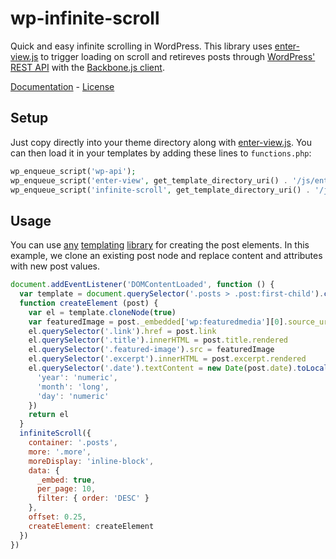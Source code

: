 # wp-infinite-scroll

Quick and easy infinite scrolling in WordPress. This library uses [enter-view.js](https://github.com/russellgoldenberg/enter-view/) to trigger loading on scroll and retireves posts through [WordPress' REST API](https://developer.wordpress.org/rest-api/) with the [Backbone.js client](https://developer.wordpress.org/rest-api/using-the-rest-api/backbone-javascript-client/).

[Documentation](https://marksteve.com/wp-infinite-scroll) -
[License](LICENSE)

## Setup

Just copy directly into your theme directory along with
[enter-view.js](https://github.com/russellgoldenberg/enter-view/blob/master/enter-view.min.js).  You can then load it in your templates by adding these lines to `functions.php`:

```php
wp_enqueue_script('wp-api');
wp_enqueue_script('enter-view', get_template_directory_uri() . '/js/enter-view.min.js', array(), '2.0.0', true);
wp_enqueue_script('infinite-scroll', get_template_directory_uri() . '/js/infinite-scroll.js', array('wp-api', 'enter-view'), '0.0.1', true);
```

## Usage

You can use [any](https://github.com/wycats/handlebars.js) [templating](https://github.com/janl/mustache.js) [library](https://github.com/mde/ejs) for creating the post elements. In this example, we clone an existing post node and replace content and attributes with new post values.

```js
document.addEventListener('DOMContentLoaded', function () {
  var template = document.querySelector('.posts > .post:first-child').cloneNode(true)
  function createElement (post) {
    var el = template.cloneNode(true)
    var featuredImage = post._embedded['wp:featuredmedia'][0].source_url
    el.querySelector('.link').href = post.link
    el.querySelector('.title').innerHTML = post.title.rendered
    el.querySelector('.featured-image').src = featuredImage
    el.querySelector('.excerpt').innerHTML = post.excerpt.rendered
    el.querySelector('.date').textContent = new Date(post.date).toLocaleString(undefined, {
      'year': 'numeric',
      'month': 'long',
      'day': 'numeric'
    })
    return el
  }
  infiniteScroll({
    container: '.posts',
    more: '.more',
    moreDisplay: 'inline-block',
    data: {
      _embed: true,
      per_page: 10,
      filter: { order: 'DESC' }
    },
    offset: 0.25,
    createElement: createElement
  })
})
```
